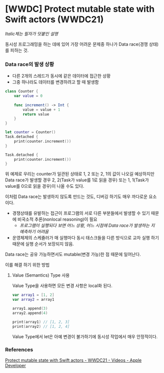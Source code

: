 # [WWDC] Protect mutable state with Swift actors (WWDC21)

*Italic체는 필자가 덧붙인 설명*

동시성 프로그래밍을 하는 데에 있어 가장 어려운 문제중 하나가 Data race(경쟁 상태)를 피하는 것.

### Data race의 발생 상황

- 다른 2개의 스레드가 동시에 같은 데이터에 접근한 상황
- 그중 하나라도 데이터를 변경하려고 할 때 발생함

```swift
class Counter {
    var value = 0
    
    func increment() -> Int {
        value = value + 1
        return value
    }
}
```

```swift
let counter = Counter()
Task.detached {
    print(counter.increment())
}

Task.detached {
    print(counter.increment())
}
```

위 예제로 우리는 counter가 일관된 상태로 1, 2 또는 2, 1의 값이 나오길 예상하지만 Data race가 발생할 경우 2, 2(Task가 value를 1로 읽을 경우) 또는 1, 1(Task가 value를 0으로 읽을 경우)이 나올 수도 있다.

이처럼 Data race는 발생하지 않도록 만드는 것도, 디버깅 하기도 매우 까다로운 요소이다.

- 경쟁상태를 유발하는 접근이 프로그램의 서로 다른 부분들에서 발생할 수 있기 때문에 비국소적 추론(nonlocal reasoning)이 필요
    - *프로그램이 실행되다 보면  어느 상황, 어느 시점에 Data race가 발생하는 지 예측하기 어려움*
- 운영체제의 스케쥴러가 매 실행마다 동시 태스크들을 다른 방식으로 교차 실행 하기 때문에 실행 순서가 보장되지 않음.

Data race는 공유 가능하면서도 mutable(변경 가능)한 점 때문에 일어난다.

이를 해결 하기 위한 방법

1. Value (Semantics) Type 사용
    
    Value Type을 사용하면 모든 변경 사항은 local화 된다.
    
    ```swift
    var array1 = [1, 2]
    var array2 = array1
    
    array1.append(3)
    array2.append(4)
    
    print(array1) // [1, 2, 3]
    print(array2) // [1, 2, 4]
    ```
    
    Value Type에서 let은 아예 변경이 불가하기에 동시성 작업에서 매우 안정적이다.
    

### References

[Protect mutable state with Swift actors - WWDC21 - Videos - Apple Developer](https://developer.apple.com/videos/play/wwdc2021/10133/?time=167)